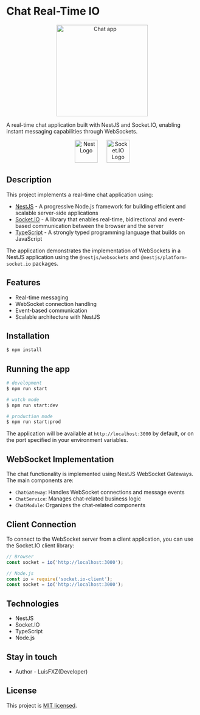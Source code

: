 # Chat Real-Time IO
<p align="center">
  <img src="https://firebasestorage.googleapis.com/v0/b/crossplatform-application-back.appspot.com/o/Chatapp-nestjs-websockets.png?alt=media&token=e444b113-6d95-49c2-a942-c8e4c8cf67dc" width="240" alt="Chat app" />
</p>
A real-time chat application built with NestJS and Socket.IO, enabling instant messaging capabilities through WebSockets.

<p align="center">
  <img src="https://nestjs.com/img/logo-small.svg" width="60" alt="Nest Logo" />
  <img src="https://socket.io/images/logo.svg" width="60" alt="Socket.IO Logo" style="margin-left: 20px;" />
</p>

## Description

This project implements a real-time chat application using:

- [NestJS](https://nestjs.com/) - A progressive Node.js framework for building efficient and scalable server-side applications
- [Socket.IO](https://socket.io/) - A library that enables real-time, bidirectional and event-based communication between the browser and the server
- [TypeScript](https://www.typescriptlang.org/) - A strongly typed programming language that builds on JavaScript

The application demonstrates the implementation of WebSockets in a NestJS application using the `@nestjs/websockets` and `@nestjs/platform-socket.io` packages.

## Features

- Real-time messaging
- WebSocket connection handling
- Event-based communication
- Scalable architecture with NestJS

## Installation

```bash
$ npm install
```

## Running the app

```bash
# development
$ npm run start

# watch mode
$ npm run start:dev

# production mode
$ npm run start:prod
```

The application will be available at `http://localhost:3000` by default, or on the port specified in your environment variables.

## WebSocket Implementation

The chat functionality is implemented using NestJS WebSocket Gateways. The main components are:

- `ChatGateway`: Handles WebSocket connections and message events
- `ChatService`: Manages chat-related business logic
- `ChatModule`: Organizes the chat-related components

## Client Connection

To connect to the WebSocket server from a client application, you can use the Socket.IO client library:

```javascript
// Browser
const socket = io('http://localhost:3000');

// Node.js
const io = require('socket.io-client');
const socket = io('http://localhost:3000');
```

## Technologies

- NestJS
- Socket.IO
- TypeScript
- Node.js

## Stay in touch
- Author - LuisFXZ(Developer)

## License

This project is [MIT licensed](LICENSE).
